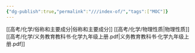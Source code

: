 ```yaml
---
{"dg-publish":true,"permalink":"///index-of/","tags":["MOC"]}
---
```



 [[高考/化学/俗称和主要成分\|俗称和主要成分]]
 [[高考/化学/物理性质\|物理性质]]
 [[高考/化学/义务教育教科书·化学九年级上册.pdf|义务教育教科书·化学九年级上册.pdf]]

